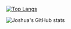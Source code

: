[![Top Langs](https://github-readme-stats.vercel.app/api/top-langs/?username=joshuaLim995&layout=compact)](https://github.com/anuraghazra/github-readme-stats)

![Joshua's GitHub stats](https://github-readme-stats.vercel.app/api?username=joshuaLim995&show_icons=true)
